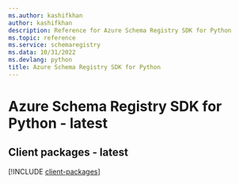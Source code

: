 ```yaml
---
ms.author: kashifkhan
author: kashifkhan
description: Reference for Azure Schema Registry SDK for Python
ms.topic: reference
ms.service: schemaregistry
ms.data: 10/31/2022
ms.devlang: python
title: Azure Schema Registry SDK for Python
---
```

# Azure Schema Registry SDK for Python - latest

## Client packages - latest
[!INCLUDE [client-packages](schema-registry-client-index.md)]